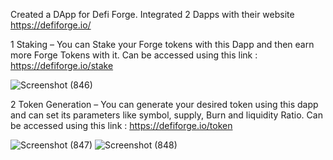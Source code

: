 Created a DApp for Defi Forge. Integrated 2 Dapps with their website https://defiforge.io/

1 Staking – You can Stake your Forge tokens with this Dapp and then earn more Forge Tokens with it. 
Can be accessed using this link : https://defiforge.io/stake

![Screenshot (846)](https://user-images.githubusercontent.com/104678268/200186098-c233e080-e4d4-47b9-855c-817acb615602.png)


2 Token Generation – You can generate your desired token using this dapp and can set its parameters like symbol, supply, Burn and liquidity Ratio.
Can be accessed using this link : https://defiforge.io/token

![Screenshot (847)](https://user-images.githubusercontent.com/104678268/200186167-410fa5eb-3263-42e7-8e73-d62e5739c800.png)
![Screenshot (848)](https://user-images.githubusercontent.com/104678268/200186111-08401327-13f4-4fd1-8581-bff7e1bae2b5.png)

